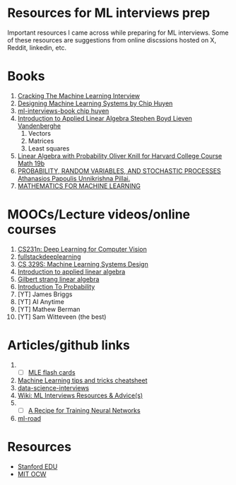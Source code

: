 # Resources for ML interviews prep
Important resources I came across while preparing for ML interviews. Some of these resources are suggestions from online discssions hosted on X, Reddit, linkedin, etc.

# Books
1. [Cracking The Machine Learning Interview](https://www.amazon.com/Cracking-Machine-Learning-Interview-Nitin-ebook/dp/B07K4Y6T3J)
2. [Designing Machine Learning Systems by Chip Huyen](https://www.oreilly.com/library/view/designing-machine-learning/9781098107956/)
3. [ml-interviews-book chip huyen](https://github.com/chiphuyen/ml-interviews-book/tree/master)
5. [Introduction to Applied Linear Algebra Stephen Boyd Lieven Vandenberghe](https://web.stanford.edu/~boyd/vmls/vmls.pdf)
   1. Vectors
   2. Matrices
   3. Least squares
6. [Linear Algebra with Probability Oliver Knill for Harvard College Course Math 19b](https://abel.math.harvard.edu/~knill/teaching/math19/math19b_2011.pdf)
7. [PROBABILITY, RANDOM VARIABLES, AND STOCHASTIC PROCESSES Athanasios Papoulis  Unnikrishna Pillai.](http://bayanbox.ir/view/4005733526817781582/Probability-Random-Variables-and-Stochastic-Processes.pdf)
8. [MATHEMATICS FOR
MACHINE LEARNING](https://mml-book.github.io/book/mml-book.pdf)

# MOOCs/Lecture videos/online courses
1. [CS231n: Deep Learning for Computer Vision](http://cs231n.stanford.edu/)
2. [fullstackdeeplearning](https://fullstackdeeplearning.com/spring2021/)
3. [CS 329S: Machine Learning Systems Design](https://stanford-cs329s.github.io/)
4. [Introduction to applied linear algebra](https://www.youtube.com/playlist?list=PLoROMvodv4rMz-WbFQtNUsUElIh2cPmN9)
5. [Gilbert strang linear algebra](https://ocw.mit.edu/courses/18-06-linear-algebra-spring-2010/video_galleries/video-lectures/)
6. [Introduction To Probability](https://ocw.mit.edu/courses/res-6-012-introduction-to-probability-spring-2018/pages/part-i-the-fundamentals/)
7. [YT] James Briggs
8. [YT] AI Anytime
9. [YT] Mathew Berman
10. [YT] Sam Witteveen (the best)

# Articles/github links
1. - [ ] [MLE flash cards](https://github.com/b7leung/MLE-Flashcards/tree/main)
2. [Machine Learning tips and tricks cheatsheet](https://stanford.edu/~shervine/teaching/cs-229/cheatsheet-machine-learning-tips-and-tricks)
3. [data-science-interviews](https://github.com/alexeygrigorev/data-science-interviews/blob/master/theory.md)
4. [Wiki: ML Interviews Resources & Advice(s)](https://forums.fast.ai/t/wiki-ml-interviews-resources-advice-s/70528)
5. - [ ] [A Recipe for Training Neural Networks](https://karpathy.github.io/2019/04/25/recipe/)
6. [ml-road](https://github.com/yanshengjia/ml-road/tree/master/resources)

# Resources
 - [Stanford EDU](https://online.stanford.edu/explore?type=course)
 - [MIT OCW](https://ocw.mit.edu/)
